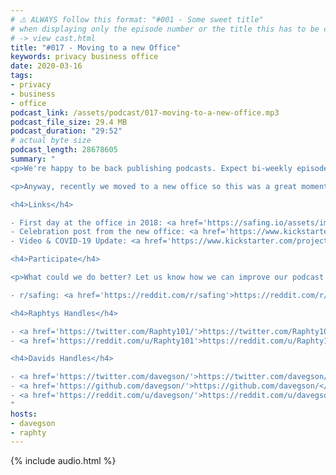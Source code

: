 ```yaml
---
# ⚠️ ALWAYS follow this format: "#001 - Some sweet title"
# when displaying only the episode number or the title this has to be constant
# -> view cast.html
title: "#017 - Moving to a new Office"
keywords: privacy business office
date: 2020-03-16
tags:
- privacy
- business
- office
podcast_link: /assets/podcast/017-moving-to-a-new-office.mp3
podcast_file_size: 29.4 MB
podcast_duration: "29:52"
# actual byte size
podcast_length: 28678605
summary: "
<p>We're happy to be back publishing podcasts. Expect bi-weekly episodes for now. And we're still working on improving the audio. Step by step :)</p>

<p>Anyway, recently we moved to a new office so this was a great moment to look back at our origin story. From our \"garage story\", working tightly together at Daniel's place to how we then moved to our first and then to our current office. We also talked about meeting the mayor of Baden.</p>

<h4>Links</h4>

- First day at the office in 2018: <a href='https://safing.io/assets/img/team/first_day_in_first_office.jpg'>https://safing.io/assets/img/team/first_day_in_first_office.jpg</a><br/>
- Celebration post from the new office: <a href='https://www.kickstarter.com/projects/safingio/spn/posts/2768665'>https://www.kickstarter.com/projects/safingio/spn/posts/2768665</a><br/>
- Video & COVID-19 Update: <a href='https://www.kickstarter.com/projects/safingio/spn/posts/2786638/'>https://www.kickstarter.com/projects/safingio/spn/posts/2786638/</a>

<h4>Participate</h4>

<p>What could we do better? Let us know how we can improve our podcast on reddit:</p>

- r/safing: <a href='https://reddit.com/r/safing'>https://reddit.com/r/safing</a><br/>

<h4>Raphtys Handles</h4>

- <a href='https://twitter.com/Raphty101/'>https://twitter.com/Raphty101/</a><br/>
- <a href='https://reddit.com/u/Raphty101'>https://reddit.com/u/Raphty101</a><br/>

<h4>Davids Handles</h4>

- <a href='https://twitter.com/davegson/'>https://twitter.com/davegson/</a><br/>
- <a href='https://github.com/davegson/'>https://github.com/davegson/</a><br/>
- <a href='https://reddit.com/u/davegson/'>https://reddit.com/u/davegson/</a><br/>
"
hosts:
- davegson
- raphty
---
```


{% include audio.html %}
